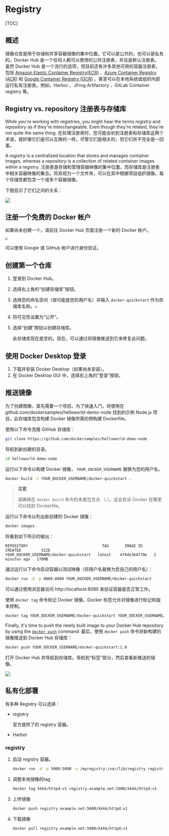 # Registry

[TOC]

## 概述

镜像仓库是用于存储和共享容器镜像的集中位置。它可以是公共的，也可以是私有的。Docker Hub 是一个任何人都可以使用的公共注册表，并且是默认注册表。
虽然 Docker Hub 是一个流行的选项，但目前还有许多其他可用的容器注册表，包括 [Amazon Elastic Container Registry(ECR)](https://aws.amazon.com/ecr/) 、[Azure Container Registry (ACR)](https://azure.microsoft.com/en-in/products/container-registry) 和 [Google Container Registry (GCR)](https://cloud.google.com/artifact-registry) 。甚至可以在本地系统或组织内部运行私有注册表。例如，Harbor 、JFrog  Artifactory 、GitLab Container registry 等。

## Registry vs. repository 注册表与存储库

While you're working with registries, you might hear the terms *registry* and *repository* as if they're interchangeable. Even though they're related, they're not quite the same thing.
在处理注册表时，您可能会听到注册表和存储库这两个术语，就好像它们是可以互换的一样。尽管它们是相关的，但它们并不完全是一回事。

A *registry* is a centralized location that stores and manages container images, whereas a *repository* is a collection of related container images within a registry. 注册表是存储和管理容器映像的集中位置，而存储库是注册表中相关容器映像的集合。将其视为一个文件夹，可以在其中根据项目组织镜像。每个存储库都包含一个或多个容器镜像。

下图显示了它们之间的关系：

 ![](../../../../Image/r/registry_repository.png)

## 注册一个免费的 Docker 帐户

如果尚未创建一个，请前往 Docker Hub 页面注册一个新的 Docker 帐户。

 <img src="../../../../Image/d/dockerhub-signup.webp" style="zoom:50%;" />

可以使用 Google 或 GitHub 帐户进行身份验证。

## 创建第一个仓库

1. 登录到 Docker Hub。

2. 选择右上角的“创建存储库”按钮。

3. 选择您的命名空间（很可能是您的用户名）并输入 `docker-quickstart` 作为存储库名称。<img src="../../../../Image/c/create-hub-repository.webp" style="zoom:50%;" />

4. 将可见性设置为“公开”。

5. 选择“创建”按钮以创建存储库。

   此存储库现在是空的。现在，可以通过将镜像推送到它来修复此问题。

## 使用 Docker Desktop 登录

1. 下载并安装 Docker Desktop（如果尚未安装）。
2. 在 Docker Desktop GUI 中，选择右上角的“登录”按钮。

## 推送镜像

为了创建图像，首先需要一个项目。为了快速入门，将使用在 github.com/dockersamples/helloworld-demo-node 找到的示例 Node.js 项目。此存储库包含构建  Docker 镜像所需的预构建 Dockerfile。

使用以下命令克隆 GitHub 存储库：

```bash
git clone https://github.com/dockersamples/helloworld-demo-node
```

导航到新创建的目录。

```bash
cd helloworld-demo-node
```

运行以下命令以构建 Docker 镜像， `YOUR_DOCKER_USERNAME` 替换为您的用户名。

```bash
docker build -t YOUR_DOCKER_USERNAME/docker-quickstart .
```

> **注意**
>
> 请确保在 `docker build` 命令的末尾包含点 （.）。这会告诉 Docker 在哪里可以找到 Dockerfile。

运行以下命令以列出新创建的 Docker 镜像：

```bash
docker images
```

将看到如下所示的输出：

```console
REPOSITORY                                 TAG       IMAGE ID       CREATED         SIZE
YOUR_DOCKER_USERNAME/docker-quickstart   latest    476de364f70e   2 minutes ago   170MB
```

通过运行以下命令启动容器以测试映像（将用户名替换为您自己的用户名）：

```bash
docker run -d -p 8080:8080 YOUR_DOCKER_USERNAME/docker-quickstart 
```

可以通过使用浏览器访问 http://localhost:8080 来验证容器是否正常工作。

使用 `docker tag` 命令标记 Docker 镜像。Docker 标签允许对镜像进行标记和版本控制。

```bash
docker tag YOUR_DOCKER_USERNAME/docker-quickstart YOUR_DOCKER_USERNAME/docker-quickstart:1.0 
```

Finally, it's time to push the newly built image to your Docker Hub repository by using the [`docker push`](https://docs.docker.com/reference/cli/docker/image/push/) command:
最后，使用 `docker push` 命令将新构建的镜像推送到 Docker Hub 存储库：

```bash
docker push YOUR_DOCKER_USERNAME/docker-quickstart:1.0
```

打开 Docker Hub 并导航到存储库。导航到“标签”部分，然后查看新推送的镜像。

 ![](../../../../Image/c/dockerhub-tags.webp)

## 私有化部署

有多种 Registry 可以选择：

* registry

  官方提供了的 registry 容器。

* Harbor



### registry

1. 启动 registry 容器。

   ```bash
   docker run -d -p 5000:5000 -v /myregistry:/var/lib/registry registry:2
   ```

2. 调整本地镜像的tag

   ```bash
   docker tag kkkk/httpd:v1 registry.example.net:5000/kkkk/httpd:v1
   ```

3. 上传镜像

   ```bash
   docker push registry.example.net:5000/kkkk/httpd:v1
   ```

4. 下载镜像

   ```bash
   docker pull registry.example.net:5000/kkkk/httpd:v1
   ```

   

